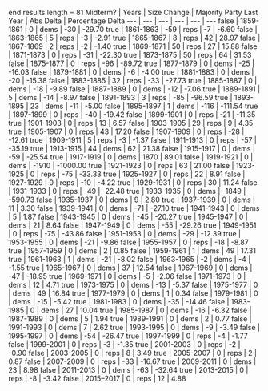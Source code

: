 end results length = 81
Midterm? | Years | Size Change | Majority Party Last Year | Abs Delta | Percentage Delta
--- | --- | --- | --- | --- | ---
false | 1859-1861 | 0 | dems | -30 | -29.70
true | 1861-1863 | -59 | reps | -7 | -6.60
false | 1863-1865 | 5 | reps | -3 | -2.91
true | 1865-1867 | 8 | reps | 42 | 28.97
false | 1867-1869 | 2 | reps | -2 | -1.40
true | 1869-1871 | 50 | reps | 27 | 15.88
false | 1871-1873 | 0 | reps | -31 | -22.30
true | 1873-1875 | 50 | reps | 64 | 31.53
false | 1875-1877 | 0 | reps | -96 | -89.72
true | 1877-1879 | 0 | dems | -25 | -16.03
false | 1879-1881 | 0 | dems | -6 | -4.00
true | 1881-1883 | 0 | dems | -20 | -15.38
false | 1883-1885 | 32 | reps | -33 | -27.73
true | 1885-1887 | 0 | dems | -18 | -9.89
false | 1887-1889 | 0 | dems | -12 | -7.06
true | 1889-1891 | 5 | dems | -14 | -8.97
false | 1891-1893 | 3 | reps | -85 | -96.59
true | 1893-1895 | 23 | dems | -11 | -5.00
false | 1895-1897 | 1 | dems | -116 | -111.54
true | 1897-1899 | 0 | reps | -40 | -19.42
false | 1899-1901 | 0 | reps | -21 | -11.35
true | 1901-1903 | 0 | reps | 13 | 6.57
false | 1903-1905 | 29 | reps | 9 | 4.35
true | 1905-1907 | 0 | reps | 43 | 17.20
false | 1907-1909 | 0 | reps | -28 | -12.61
true | 1909-1911 | 5 | reps | -3 | -1.37
false | 1911-1913 | 0 | reps | -57 | -35.19
true | 1913-1915 | 44 | dems | 62 | 21.38
false | 1915-1917 | 0 | dems | -59 | -25.54
true | 1917-1919 | 0 | dems | 1870 | 89.01
false | 1919-1921 | 0 | dems | -1910 | -1000.00
true | 1921-1923 | 0 | reps | 63 | 21.00
false | 1923-1925 | 0 | reps | -75 | -33.33
true | 1925-1927 | 0 | reps | 22 | 8.91
false | 1927-1929 | 0 | reps | -10 | -4.22
true | 1929-1931 | 0 | reps | 30 | 11.24
false | 1931-1933 | 0 | reps | -49 | -22.48
true | 1933-1935 | 0 | dems | -1849 | -590.73
false | 1935-1937 | 0 | dems | 9 | 2.80
true | 1937-1939 | 0 | dems | 11 | 3.30
false | 1939-1941 | 0 | dems | -71 | -27.10
true | 1941-1943 | 0 | dems | 5 | 1.87
false | 1943-1945 | 0 | dems | -45 | -20.27
true | 1945-1947 | 0 | dems | 21 | 8.64
false | 1947-1949 | 0 | dems | -55 | -29.26
true | 1949-1951 | 0 | reps | -75 | -43.86
false | 1951-1953 | 0 | dems | -29 | -12.39
true | 1953-1955 | 0 | dems | -21 | -9.86
false | 1955-1957 | 0 | reps | -18 | -8.87
true | 1957-1959 | 0 | dems | 2 | 0.85
false | 1959-1961 | 1 | dems | 49 | 17.31
true | 1961-1963 | 1 | dems | -21 | -8.02
false | 1963-1965 | -2 | dems | -4 | -1.55
true | 1965-1967 | 0 | dems | 37 | 12.54
false | 1967-1969 | 0 | dems | -47 | -18.95
true | 1969-1971 | 0 | dems | -5 | -2.06
false | 1971-1973 | 0 | dems | 12 | 4.71
true | 1973-1975 | 0 | dems | -13 | -5.37
false | 1975-1977 | 0 | dems | 49 | 16.84
true | 1977-1979 | 0 | dems | 1 | 0.34
false | 1979-1981 | 0 | dems | -15 | -5.42
true | 1981-1983 | 0 | dems | -35 | -14.46
false | 1983-1985 | 0 | dems | 27 | 10.04
true | 1985-1987 | 0 | dems | -16 | -6.32
false | 1987-1989 | 0 | dems | 5 | 1.94
true | 1989-1991 | 0 | dems | 2 | 0.77
false | 1991-1993 | 0 | dems | 7 | 2.62
true | 1993-1995 | 0 | dems | -9 | -3.49
false | 1995-1997 | 0 | dems | -54 | -26.47
true | 1997-1999 | 0 | reps | -4 | -1.77
false | 1999-2001 | 0 | reps | -3 | -1.35
true | 2001-2003 | 0 | reps | -2 | -0.90
false | 2003-2005 | 0 | reps | 8 | 3.49
true | 2005-2007 | 0 | reps | 2 | 0.87
false | 2007-2009 | 0 | reps | -33 | -16.67
true | 2009-2011 | 0 | dems | 23 | 8.98
false | 2011-2013 | 0 | dems | -63 | -32.64
true | 2013-2015 | 0 | reps | -8 | -3.42
false | 2015–2017 | 0 | reps | 12 | 4.88
